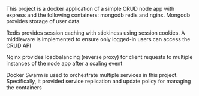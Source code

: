 This project is a docker application of a simple CRUD node app with express and the following containers: mongodb redis and nginx. 
Mongodb provides storage of user data.

Redis provides session caching with stickiness using session cookies. A middleware is implemented to ensure only logged-in users can access the CRUD API

Nginx provides loadbalancing (reverse proxy) for client requests to multiple instances of the node app after a scaling event

Docker Swarm is used to orchestrate multiple services in this project. Specifically, it provided service replication and update policy for managing the containers